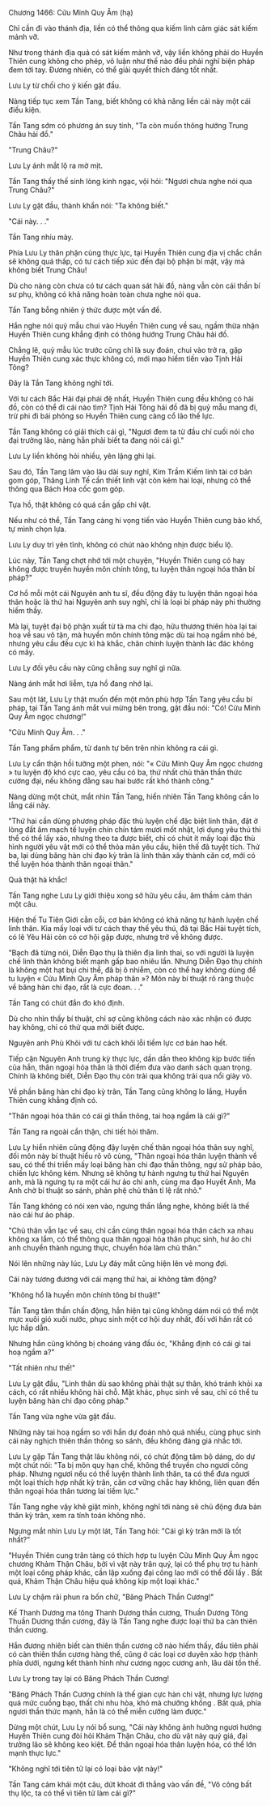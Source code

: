 




Chương 1466: Cửu Minh Quy Âm (hạ)


Chỉ cần đi vào thánh địa, liền có thể thông qua kiếm linh cảm giác sát kiếm mảnh vỡ.

Như trong thánh địa quả có sát kiếm mảnh vỡ, vậy liền không phải do Huyền Thiên cung không cho phép, vô luận như thế nào đều phải nghĩ biện pháp đem tới tay. Đương nhiên, có thể giải quyết thích đáng tốt nhất.

Lưu Ly từ chối cho ý kiến gật đầu.

Nàng tiếp tục xem Tần Tang, biết không có khả năng liền cái này một cái điều kiện.

Tần Tang sớm có phương án suy tính, "Ta còn muốn thông hướng Trung Châu hải đồ."

"Trung Châu?"

Lưu Ly ánh mắt lộ ra mờ mịt.

Tần Tang thấy thế sinh lòng kinh ngạc, vội hỏi: "Ngươi chưa nghe nói qua Trung Châu?"

Lưu Ly gật đầu, thành khẩn nói: "Ta không biết."

"Cái này. . ."

Tần Tang nhíu mày.

Phía Lưu Ly thân phận cùng thực lực, tại Huyền Thiên cung địa vị chắc chắn sẽ không quá thấp, có tư cách tiếp xúc đến đại bộ phận bí mật, vậy mà không biết Trung Châu!

Dù cho nàng còn chưa có tư cách quan sát hải đồ, nàng vẫn còn cái thần bí sư phụ, không có khả năng hoàn toàn chưa nghe nói qua.

Tần Tang bỗng nhiên ý thức được một vấn đề.

Hắn nghe nói quỷ mẫu chui vào Huyền Thiên cung về sau, ngầm thừa nhận Huyền Thiên cung khẳng định có thông hướng Trung Châu hải đồ.

Chẳng lẽ, quỷ mẫu lúc trước cũng chỉ là suy đoán, chui vào trở ra, gặp Huyền Thiên cung xác thực không có, mới mạo hiểm tiến vào Tịnh Hải Tông?

Đây là Tần Tang không nghĩ tới.

Với tư cách Bắc Hải đại phái đệ nhất, Huyền Thiên cung đều không có hải đồ, còn có thể đi cái nào tìm? Tịnh Hải Tông hải đồ đã bị quỷ mẫu mang đi, trừ phi đi bái phỏng so Huyền Thiên cung càng cổ lão thế lực.

Tần Tang không có giải thích cái gì, "Ngươi đem ta từ đầu chí cuối nói cho đại trưởng lão, nàng hẳn phải biết ta đang nói cái gì."

Lưu Ly liền không hỏi nhiều, yên lặng ghi lại.

Sau đó, Tần Tang lâm vào lâu dài suy nghĩ, Kim Trầm Kiếm linh tài cơ bản gom góp, Thăng Linh Tế cần thiết linh vật còn kém hai loại, nhưng có thể thông qua Bách Hoa cốc gom góp.

Tựa hồ, thật không có quá cần gấp chi vật.

Nếu như có thể, Tần Tang càng hi vọng tiến vào Huyền Thiên cung bảo khố, tự mình chọn lựa.

Lưu Ly duy trì yên tĩnh, không có chút nào không nhịn được biểu lộ.

Lúc này, Tần Tang chợt nhớ tới một chuyện, "Huyền Thiên cung có hay không được truyền huyền môn chính tông, tu luyện thân ngoại hóa thân bí pháp?"

Cơ hồ mỗi một cái Nguyên anh tu sĩ, đều động đậy tu luyện thân ngoại hóa thân hoặc là thứ hai Nguyên anh suy nghĩ, chỉ là loại bí pháp này phi thường hiếm thấy.

Mà lại, tuyệt đại bộ phận xuất từ tà ma chi đạo, hữu thương thiên hòa lại tai hoạ về sau vô tận, mà huyền môn chính tông mặc dù tai hoạ ngầm nhỏ bé, nhưng yêu cầu đều cực kì hà khắc, chân chính luyện thành lác đác không có mấy.

Lưu Ly đối yêu cầu này cũng chẳng suy nghĩ gì nữa.

Nàng ánh mắt hơi liễm, tựa hồ đang nhớ lại.

Sau một lát, Lưu Ly thật muốn đến một môn phù hợp Tần Tang yêu cầu bí pháp, tại Tần Tang ánh mắt vui mừng bên trong, gật đầu nói: "Có! Cửu Minh Quy Âm ngọc chương!"

"Cửu Minh Quy Âm. . ."

Tần Tang phẩm phẩm, từ danh tự bên trên nhìn không ra cái gì.

Lưu Ly cẩn thận hồi tưởng một phen, nói: "« Cửu Minh Quy Âm ngọc chương » tu luyện độ khó cực cao, yêu cầu có ba, thứ nhất chủ thân thần thức cường đại, nếu không đằng sau hai bước rất khó thành công."

Nàng dừng một chút, mắt nhìn Tần Tang, hiển nhiên Tần Tang không cần lo lắng cái này.

"Thứ hai cần dùng phương pháp đặc thù luyện chế đặc biệt linh thân, đặt ở lòng đất âm mạch tế luyện chín chín tám mươi mốt nhật, lợi dụng yêu thú thi thể có thể lấy xảo, nhưng theo ta được biết, chỉ có chút ít mấy loại đặc thù hình người yêu vật mới có thể thỏa mãn yêu cầu, hiện thế đã tuyệt tích. Thứ ba, lại dùng băng hàn chi đạo kỳ trân là linh thân xây thành căn cơ, mới có thể luyện hóa thành thân ngoại thân."

Quả thật hà khắc!

Tần Tang nghe Lưu Ly giới thiệu xong sở hữu yêu cầu, âm thầm cảm thán một câu.

Hiện thế Tu Tiên Giới cằn cỗi, cơ bản không có khả năng tự hành luyện chế linh thân. Kia mấy loại với tư cách thay thế yêu thú, đã tại Bắc Hải tuyệt tích, có lẽ Yêu Hải còn có cơ hội gặp được, nhưng trở về không được.

"Bạch đã từng nói, Diễn Đạo thụ là thiên địa linh thai, so với người là luyện chế linh thân không biết mạnh gấp bao nhiêu lần. Nhưng Diễn Đạo thụ chính là không một hạt bụi chi thể, đã bị ô nhiễm, còn có thể hay không dùng để tu luyện « Cửu Minh Quy Âm pháp thân »? Môn này bí thuật rõ ràng thuộc về băng hàn chi đạo, rất là cực đoan. . ."

Tần Tang có chút đắn đo khó định.

Dù cho nhìn thấy bí thuật, chỉ sợ cũng không cách nào xác nhận có được hay không, chỉ có thử qua mới biết được.

Nguyên anh Phù Khôi với tư cách khôi lỗi tiềm lực cơ bản hao hết.

Tiếp cận Nguyên Anh trung kỳ thực lực, dần dần theo không kịp bước tiến của hắn, thân ngoại hóa thân là thời điểm đưa vào danh sách quan trọng. Chính là không biết, Diễn Đạo thụ còn trải qua không trải qua nổi giày vò.

Về phần băng hàn chi đạo kỳ trân, Tần Tang cũng không lo lắng, Huyền Thiên cung khẳng định có.

"Thân ngoại hóa thân có cái gì thần thông, tai hoạ ngầm là cái gì?"

Tần Tang ra ngoài cẩn thận, chi tiết hỏi thăm.

Lưu Ly hiển nhiên cũng động đậy luyện chế thân ngoại hóa thân suy nghĩ, đối môn này bí thuật hiểu rõ vô cùng, "Thân ngoại hóa thân luyện thành về sau, có thể thi triển mấy loại băng hàn chi đạo thần thông, ngự sử pháp bảo, chiến lực không kém. Nhưng sẽ không tự hành ngưng tụ thứ hai Nguyên anh, mà là ngưng tụ ra một cái hư ảo chi anh, cùng ma đạo Huyết Anh, Ma Anh chờ bí thuật so sánh, phản phệ chủ thân tỉ lệ rất nhỏ."

Tần Tang không có nói xen vào, ngưng thần lắng nghe, không biết là thế nào cái hư ảo pháp.

"Chủ thân vẫn lạc về sau, chỉ cần cùng thân ngoại hóa thân cách xa nhau không xa lắm, có thể thông qua thân ngoại hóa thân phục sinh, hư ảo chi anh chuyển thành ngưng thực, chuyển hóa làm chủ thân."

Nói lên những này lúc, Lưu Ly đáy mắt cũng hiện lên vẻ mong đợi.

Cái này tương đương với cái mạng thứ hai, ai không tâm động?

"Không hổ là huyền môn chính tông bí thuật!"

Tần Tang tâm thần chấn động, hắn hiện tại cũng không dám nói có thể một mực xuôi gió xuôi nước, phục sinh một cơ hội duy nhất, đối với hắn rất có lực hấp dẫn.

Nhưng hắn cũng không bị choáng váng đầu óc, "Khẳng định có cái gì tai hoạ ngầm a?"

"Tất nhiên như thế!"

Lưu Ly gật đầu, "Linh thân dù sao không phải thật sự thân, khó tránh khỏi xa cách, có rất nhiều không hài chỗ. Mặt khác, phục sinh về sau, chỉ có thể tu luyện băng hàn chi đạo công pháp."

Tần Tang vừa nghe vừa gật đầu.

Những này tai hoạ ngầm so với hắn dự đoán nhỏ quá nhiều, cùng phục sinh cái này nghịch thiên thần thông so sánh, đều không đáng giá nhắc tới.

Lưu Ly gặp Tần Tang thật lâu không nói, có chút động tâm bộ dáng, do dự một chút nói: "Ta bị môn quy hạn chế, không thể truyền cho ngươi công pháp. Nhưng ngươi nếu có thể luyện thành linh thân, ta có thể đưa ngươi một loại thích hợp nhất kỳ trân, căn cơ vững chắc hay không, liên quan đến thân ngoại hóa thân tương lai tiềm lực."

Tần Tang nghe vậy khẽ giật mình, không nghĩ tới nàng sẽ chủ động đưa bản thân kỳ trân, xem ra tính toán không nhỏ.

Ngưng mắt nhìn Lưu Ly một lát, Tần Tang hỏi: "Cái gì kỳ trân mới là tốt nhất?"

"Huyền Thiên cung trân tàng có thích hợp tu luyện Cửu Minh Quy Âm ngọc chương Khảm Thận Châu, bởi vì vật này trân quý, lại có thể phụ trợ tu hành một loại công pháp khác, cần lập xuống đại công lao mới có thể đổi lấy . Bất quá, Khảm Thận Châu hiệu quả không kịp một loại khác."

Lưu Ly chậm rãi phun ra bốn chữ, "Băng Phách Thần Cương!"

Kế Thanh Dương ma tông Thanh Dương thần cương, Thuần Dương Tông Thuần Dương thần cương, đây là Tần Tang nghe được loại thứ ba càn thiên thần cương.

Hắn đương nhiên biết càn thiên thần cương cỡ nào hiếm thấy, đầu tiên phải có càn thiên thần cương hàng thế, cũng ở các loại cơ duyên xảo hợp thành phía dưới, ngưng kết thành hình như cương ngọc cương anh, lâu dài tồn thế.

Lưu Ly trong tay lại có Băng Phách Thần Cương!

"Băng Phách Thần Cương chính là thế gian cực hàn chi vật, nhưng lực lượng quá mức cuồng bạo, thất chi nhu hòa, khó mà chưởng khống . Bất quá, phía ngươi thần thức mạnh, hẳn là có thể miễn cưỡng làm được."

Dừng một chút, Lưu Ly nói bổ sung, "Cái này không ảnh hưởng ngươi hướng Huyền Thiên cung đòi hỏi Khảm Thận Châu, cho dù vật này quý giá, đại trưởng lão sẽ không keo kiệt. Để thân ngoại hóa thân luyện hóa, có thể lớn mạnh thực lực."

"Không nghĩ tới tiên tử lại có loại bảo vật này!"

Tần Tang cảm khái một câu, dứt khoát đi thẳng vào vấn đề, "Vô công bất thụ lộc, ta có thể vì tiên tử làm cái gì?"





